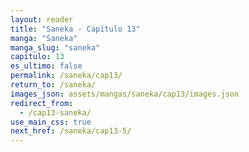 ```yaml
---
layout: reader
title: "Saneka - Capítulo 13"
manga: "Saneka"
manga_slug: "saneka"
capitulo: 13
es_ultimo: false
permalink: /saneka/cap13/
return_to: /saneka/
images_json: assets/mangas/saneka/cap13/images.json
redirect_from:
  - /cap13-saneka/
use_main_css: true
next_href: /saneka/cap13-5/
---
```


